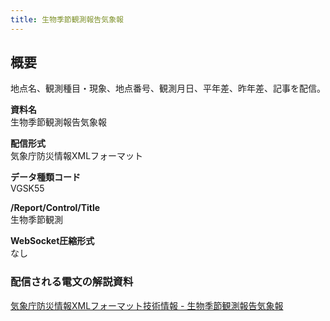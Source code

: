 ```yaml
---
title: 生物季節観測報告気象報
---
```


## 概要
地点名、観測種目・現象、地点番号、観測月日、平年差、昨年差、記事を配信。

**資料名** <br/>
生物季節観測報告気象報
 
**配信形式** <br/>
気象庁防災情報XMLフォーマット

**データ種類コード** <br/>
VGSK55

**/Report/Control/Title** <br/>
生物季節観測
 
**WebSocket圧縮形式** <br/>
なし

### 配信される電文の解説資料
[気象庁防災情報XMLフォーマット技術情報 - 生物季節観測報告気象報](https://dmdata.jp/docs/jma/manual/0461-0461.pdf)
